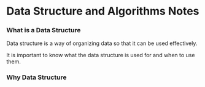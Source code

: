 # Data Structure and Algorithms Notes

### What is a Data Structure
Data structure is a way of organizing data so that it can be used effectively.

It is important to know what the data structure is used for and when to use them.

### Why Data Structure